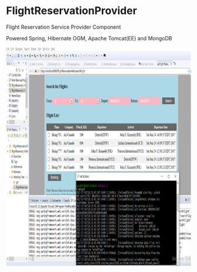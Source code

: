 # FlightReservationProvider
Flight Reservation Service Provider Component 

Powered Spring, Hibernate OGM, Apache Tomcat(EE) and MongoDB

<img src="https://github.com/JamesSung/FlightReservationProvider/blob/master/flight0.PNG" width="900" height="600">
